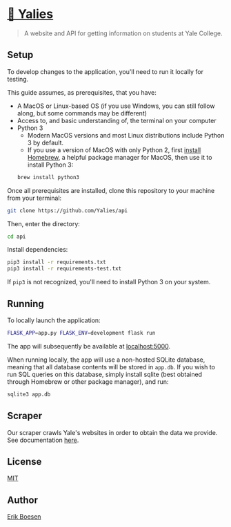 # [👥 Yalies](https://yalies.io)

> A website and API for getting information on students at Yale College.

## Setup
To develop changes to the application, you'll need to run it locally for testing.

This guide assumes, as prerequisites, that you have:
* A MacOS or Linux-based OS (if you use Windows, you can still follow along, but some commands may be different)
* Access to, and basic understanding of, the terminal on your computer
* Python 3
    * Modern MacOS versions and most Linux distributions include Python 3 by default.
    * If you use a version of MacOS with only Python 2, first [install Homebrew](https://brew.sh/#install), a helpful package manager for MacOS, then use it to install Python 3:
    ```sh
    brew install python3
    ```

Once all prerequisites are installed, clone this repository to your machine from your terminal:
```sh
git clone https://github.com/Yalies/api
```

Then, enter the directory:
```sh
cd api
```

Install dependencies:
```sh
pip3 install -r requirements.txt
pip3 install -r requirements-test.txt
```

If `pip3` is not recognized, you'll need to install Python 3 on your system.

## Running
To locally launch the application:
```sh
FLASK_APP=app.py FLASK_ENV=development flask run
```
The app will subsequently be available at [localhost:5000](http://localhost:5000).

When running locally, the app will use a non-hosted SQLite database, meaning that all database contents will be stored in `app.db`. If you wish to run SQL queries on this database, simply install sqlite (best obtained through Homebrew or other package manager), and run:
```sh
sqlite3 app.db
```

## Scraper
Our scraper crawls Yale's websites in order to obtain the data we provide. See documentation [here](app/scraper/README.md).

## License
[MIT](LICENSE)

## Author
[Erik Boesen](https://github.com/ErikBoesen)

